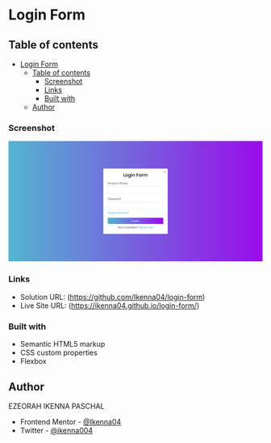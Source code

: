 # Login Form

## Table of contents

- [Login Form](#login-form)
  - [Table of contents](#table-of-contents)
    - [Screenshot](#screenshot)
    - [Links](#links)
    - [Built with](#built-with)
  - [Author](#author)

### Screenshot

![](screen-shot/Screenshot%202023-11-06%20at%2022-22-23%20Login%20Form.png)

### Links

- Solution URL: (https://github.com/Ikenna04/login-form)
- Live Site URL: (https://ikenna04.github.io/login-form/)

### Built with

- Semantic HTML5 markup
- CSS custom properties
- Flexbox

## Author

EZEORAH IKENNA PASCHAL

<!-- - Website - [Add your name here](https://www.your-site.com) -->

- Frontend Mentor - [@Ikenna04](https://www.frontendmentor.io/profile/Ikenna04)
- Twitter - [@ikenna004](https://www.twitter.com/ikenna004)
